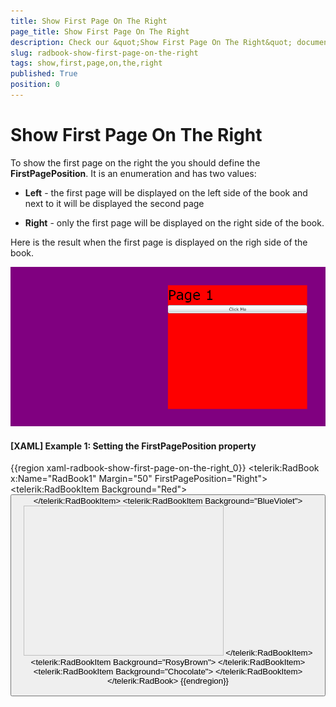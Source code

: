 ```yaml
---
title: Show First Page On The Right
page_title: Show First Page On The Right
description: Check our &quot;Show First Page On The Right&quot; documentation article for the RadBook WPF control.
slug: radbook-show-first-page-on-the-right
tags: show,first,page,on,the,right
published: True
position: 0
---
```


# Show First Page On The Right

To show the first page on the right the you should define the __FirstPagePosition__. It is an enumeration and has two values:

* __Left__ - the first page will be displayed on the left side of the book and next to it will be displayed the second page

* __Right__ - only the first page will be displayed on the right side of the book.

Here is the result when the first page is displayed on the righ side of the book.

![RadBook](images/book_step4.png)

#### __[XAML] Example 1: Setting the FirstPagePosition property__  
{{region xaml-radbook-show-first-page-on-the-right_0}}
	<telerik:RadBook x:Name="RadBook1" 
	                    Margin="50"
	                    FirstPagePosition="Right">
	    <telerik:RadBookItem Background="Red">
	        <StackPanel>
	            <TextBlock FontSize="36" Text="Page 1" />
	            <Button Content="Click Me" />
	        </StackPanel>
	    </telerik:RadBookItem>
	    <telerik:RadBookItem Background="BlueViolet">
	        <StackPanel>
	            <TextBlock HorizontalAlignment="Right" 
	                        FontSize="36"
	                        Text="Page 2" />
	            <Image Width="320" 
	                    Height="240"
	                    Source="Koala.jpg" />
	        </StackPanel>
	    </telerik:RadBookItem>
	    <telerik:RadBookItem Background="RosyBrown">
	        <TextBlock FontSize="36" Text="Page 3" />
	    </telerik:RadBookItem>
	    <telerik:RadBookItem Background="Chocolate">
	        <TextBlock HorizontalAlignment="Right" 
	                    FontSize="36"
	                    Text="Page 4" />
	    </telerik:RadBookItem>
	</telerik:RadBook>
{{endregion}}